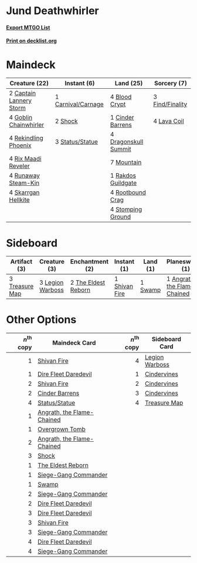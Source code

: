 # Jund Deathwhirler

#### [Export MTGO List](../collection/Jund%20Deathwhirler/Jund%20Deathwhirler.txt)
#### [Print on decklist.org](http://decklist.org/?deckmain=4%09Blood%20Crypt%0A2%09Captain%20Lannery%20Storm%0A1%09Carnival/Carnage%0A1%09Cinder%20Barrens%0A4%09Dragonskull%20Summit%0A3%09Find/Finality%0A4%09Goblin%20Chainwhirler%0A4%09Lava%20Coil%0A7%09Mountain%0A1%09Rakdos%20Guildgate%0A4%09Rekindling%20Phoenix%0A4%09Rix%20Maadi%20Reveler%0A4%09Rootbound%20Crag%0A4%09Runaway%20Steam-Kin%0A2%09Shock%0A4%09Skarrgan%20Hellkite%0A3%09Status/Statue%0A4%09Stomping%20Ground&deckside=1%09Angrath,%20the%20Flame-Chained%0A4%09Duress%0A3%09Legion%20Warboss%0A1%09Shivan%20Fire%0A1%09Swamp%0A2%09The%20Eldest%20Reborn%0A3%09Treasure%20Map)
# Maindeck

|                                          Creature (22)                                           |                                         Instant (6)                                         |                                           Land (25)                                           |                                       Sorcery (7)                                        |
|--------------------------------------------------------------------------------------------------|---------------------------------------------------------------------------------------------|-----------------------------------------------------------------------------------------------|------------------------------------------------------------------------------------------|
|2 [Captain Lannery Storm](http://gatherer.wizards.com/Pages/Card/Details.aspx?multiverseid=435290)|1 [Carnival/Carnage](http://gatherer.wizards.com/Pages/Card/Details.aspx?multiverseid=457366)|4 [Blood Crypt](http://gatherer.wizards.com/Pages/Card/Details.aspx?multiverseid=97102)        |3 [Find/Finality](http://gatherer.wizards.com/Pages/Card/Details.aspx?multiverseid=452975)|
|4 [Goblin Chainwhirler](http://gatherer.wizards.com/Pages/Card/Details.aspx?multiverseid=443017)  |2 [Shock](http://gatherer.wizards.com/Pages/Card/Details.aspx?multiverseid=129732)           |1 [Cinder Barrens](http://gatherer.wizards.com/Pages/Card/Details.aspx?multiverseid=429672)    |4 [Lava Coil](http://gatherer.wizards.com/Pages/Card/Details.aspx?multiverseid=452858)    |
|4 [Rekindling Phoenix](http://gatherer.wizards.com/Pages/Card/Details.aspx?multiverseid=439768)   |3 [Status/Statue](http://gatherer.wizards.com/Pages/Card/Details.aspx?multiverseid=452980)   |4 [Dragonskull Summit](http://gatherer.wizards.com/Pages/Card/Details.aspx?multiverseid=420909)|                                                                                          |
|4 [Rix Maadi Reveler](http://gatherer.wizards.com/Pages/Card/Details.aspx?multiverseid=457253)    |                                                                                             |7 [Mountain](http://gatherer.wizards.com/Pages/Card/Details.aspx?multiverseid=129649)          |                                                                                          |
|4 [Runaway Steam-Kin](http://gatherer.wizards.com/Pages/Card/Details.aspx?multiverseid=452865)    |                                                                                             |1 [Rakdos Guildgate](http://gatherer.wizards.com/Pages/Card/Details.aspx?multiverseid=376465)  |                                                                                          |
|4 [Skarrgan Hellkite](http://gatherer.wizards.com/Pages/Card/Details.aspx?multiverseid=457258)    |                                                                                             |4 [Rootbound Crag](http://gatherer.wizards.com/Pages/Card/Details.aspx?multiverseid=420934)    |                                                                                          |
|                                                                                                  |                                                                                             |4 [Stomping Ground](http://gatherer.wizards.com/Pages/Card/Details.aspx?multiverseid=405110)   |                                                                                          |


# Sideboard

|                                      Artifact (3)                                       |                                       Creature (3)                                        |                                       Enchantment (2)                                        |                                      Instant (1)                                       |                                     Land (1)                                     |                                           Planeswalker (1)                                            |                                   Sorcery (4)                                    |
|-----------------------------------------------------------------------------------------|-------------------------------------------------------------------------------------------|----------------------------------------------------------------------------------------------|----------------------------------------------------------------------------------------|----------------------------------------------------------------------------------|-------------------------------------------------------------------------------------------------------|----------------------------------------------------------------------------------|
|3 [Treasure Map](http://gatherer.wizards.com/Pages/Card/Details.aspx?multiverseid=435410)|3 [Legion Warboss](http://gatherer.wizards.com/Pages/Card/Details.aspx?multiverseid=452859)|2 [The Eldest Reborn](http://gatherer.wizards.com/Pages/Card/Details.aspx?multiverseid=442978)|1 [Shivan Fire](http://gatherer.wizards.com/Pages/Card/Details.aspx?multiverseid=443030)|1 [Swamp](http://gatherer.wizards.com/Pages/Card/Details.aspx?multiverseid=129754)|1 [Angrath, the Flame-Chained](http://gatherer.wizards.com/Pages/Card/Details.aspx?multiverseid=439809)|4 [Duress](http://gatherer.wizards.com/Pages/Card/Details.aspx?multiverseid=14557)|


# Other Options

|*n*<sup>th</sup> copy|                                            Maindeck Card                                            |*n*<sup>th</sup> copy|                                     Sideboard Card                                      |
|--------------------:|-----------------------------------------------------------------------------------------------------|--------------------:|-----------------------------------------------------------------------------------------|
|                    1|[Shivan Fire](http://gatherer.wizards.com/Pages/Card/Details.aspx?multiverseid=443030)               |                    4|[Legion Warboss](http://gatherer.wizards.com/Pages/Card/Details.aspx?multiverseid=452859)|
|                    1|[Dire Fleet Daredevil](http://gatherer.wizards.com/Pages/Card/Details.aspx?multiverseid=439756)      |                    1|[Cindervines](http://gatherer.wizards.com/Pages/Card/Details.aspx?multiverseid=457305)   |
|                    2|[Shivan Fire](http://gatherer.wizards.com/Pages/Card/Details.aspx?multiverseid=443030)               |                    2|[Cindervines](http://gatherer.wizards.com/Pages/Card/Details.aspx?multiverseid=457305)   |
|                    2|[Cinder Barrens](http://gatherer.wizards.com/Pages/Card/Details.aspx?multiverseid=429672)            |                    3|[Cindervines](http://gatherer.wizards.com/Pages/Card/Details.aspx?multiverseid=457305)   |
|                    4|[Status/Statue](http://gatherer.wizards.com/Pages/Card/Details.aspx?multiverseid=452980)             |                    4|[Treasure Map](http://gatherer.wizards.com/Pages/Card/Details.aspx?multiverseid=435410)  |
|                    1|[Angrath, the Flame-Chained](http://gatherer.wizards.com/Pages/Card/Details.aspx?multiverseid=439809)|                     |                                                                                         |
|                    1|[Overgrown Tomb](http://gatherer.wizards.com/Pages/Card/Details.aspx?multiverseid=405103)            |                     |                                                                                         |
|                    2|[Angrath, the Flame-Chained](http://gatherer.wizards.com/Pages/Card/Details.aspx?multiverseid=439809)|                     |                                                                                         |
|                    3|[Shock](http://gatherer.wizards.com/Pages/Card/Details.aspx?multiverseid=129732)                     |                     |                                                                                         |
|                    1|[The Eldest Reborn](http://gatherer.wizards.com/Pages/Card/Details.aspx?multiverseid=442978)         |                     |                                                                                         |
|                    1|[Siege-Gang Commander](http://gatherer.wizards.com/Pages/Card/Details.aspx?multiverseid=130539)      |                     |                                                                                         |
|                    1|[Swamp](http://gatherer.wizards.com/Pages/Card/Details.aspx?multiverseid=129754)                     |                     |                                                                                         |
|                    2|[Siege-Gang Commander](http://gatherer.wizards.com/Pages/Card/Details.aspx?multiverseid=130539)      |                     |                                                                                         |
|                    2|[Dire Fleet Daredevil](http://gatherer.wizards.com/Pages/Card/Details.aspx?multiverseid=439756)      |                     |                                                                                         |
|                    3|[Dire Fleet Daredevil](http://gatherer.wizards.com/Pages/Card/Details.aspx?multiverseid=439756)      |                     |                                                                                         |
|                    3|[Shivan Fire](http://gatherer.wizards.com/Pages/Card/Details.aspx?multiverseid=443030)               |                     |                                                                                         |
|                    3|[Siege-Gang Commander](http://gatherer.wizards.com/Pages/Card/Details.aspx?multiverseid=130539)      |                     |                                                                                         |
|                    4|[Dire Fleet Daredevil](http://gatherer.wizards.com/Pages/Card/Details.aspx?multiverseid=439756)      |                     |                                                                                         |
|                    4|[Siege-Gang Commander](http://gatherer.wizards.com/Pages/Card/Details.aspx?multiverseid=130539)      |                     |                                                                                         |

